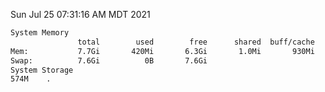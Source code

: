 Sun Jul 25 07:31:16 AM MDT 2021
```bash
System Memory
               total        used        free      shared  buff/cache   available
Mem:           7.7Gi       420Mi       6.3Gi       1.0Mi       930Mi       7.0Gi
Swap:          7.6Gi          0B       7.6Gi
System Storage
574M	.
```
```bash
